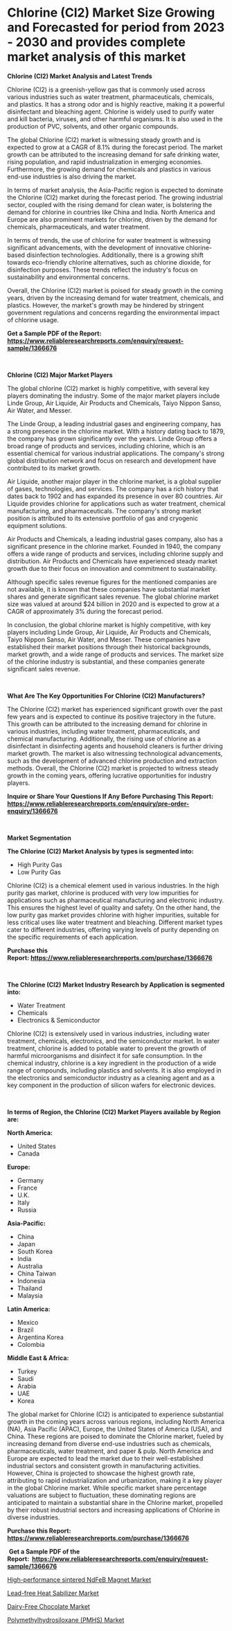 <p><h1>Chlorine (Cl2) Market Size Growing and Forecasted for period from 2023 - 2030 and provides complete market analysis of this market</h1></p><p><strong>Chlorine (Cl2) Market Analysis and Latest Trends</strong></p>
<p><p>Chlorine (Cl2) is a greenish-yellow gas that is commonly used across various industries such as water treatment, pharmaceuticals, chemicals, and plastics. It has a strong odor and is highly reactive, making it a powerful disinfectant and bleaching agent. Chlorine is widely used to purify water and kill bacteria, viruses, and other harmful organisms. It is also used in the production of PVC, solvents, and other organic compounds.</p><p>The global Chlorine (Cl2) market is witnessing steady growth and is expected to grow at a CAGR of 8.1% during the forecast period. The market growth can be attributed to the increasing demand for safe drinking water, rising population, and rapid industrialization in emerging economies. Furthermore, the growing demand for chemicals and plastics in various end-use industries is also driving the market.</p><p>In terms of market analysis, the Asia-Pacific region is expected to dominate the Chlorine (Cl2) market during the forecast period. The growing industrial sector, coupled with the rising demand for clean water, is bolstering the demand for chlorine in countries like China and India. North America and Europe are also prominent markets for chlorine, driven by the demand for chemicals, pharmaceuticals, and water treatment.</p><p>In terms of trends, the use of chlorine for water treatment is witnessing significant advancements, with the development of innovative chlorine-based disinfection technologies. Additionally, there is a growing shift towards eco-friendly chlorine alternatives, such as chlorine dioxide, for disinfection purposes. These trends reflect the industry's focus on sustainability and environmental concerns.</p><p>Overall, the Chlorine (Cl2) market is poised for steady growth in the coming years, driven by the increasing demand for water treatment, chemicals, and plastics. However, the market's growth may be hindered by stringent government regulations and concerns regarding the environmental impact of chlorine usage.</p></p>
<p><strong>Get a Sample PDF of the Report:&nbsp; <a href="https://www.reliableresearchreports.com/enquiry/request-sample/1366676">https://www.reliableresearchreports.com/enquiry/request-sample/1366676</a></strong></p>
<p>&nbsp;</p>
<p><strong>Chlorine (Cl2) Major Market Players</strong></p>
<p><p>The global chlorine (Cl2) market is highly competitive, with several key players dominating the industry. Some of the major market players include Linde Group, Air Liquide, Air Products and Chemicals, Taiyo Nippon Sanso, Air Water, and Messer.</p><p>The Linde Group, a leading industrial gases and engineering company, has a strong presence in the chlorine market. With a history dating back to 1879, the company has grown significantly over the years. Linde Group offers a broad range of products and services, including chlorine, which is an essential chemical for various industrial applications. The company's strong global distribution network and focus on research and development have contributed to its market growth.</p><p>Air Liquide, another major player in the chlorine market, is a global supplier of gases, technologies, and services. The company has a rich history that dates back to 1902 and has expanded its presence in over 80 countries. Air Liquide provides chlorine for applications such as water treatment, chemical manufacturing, and pharmaceuticals. The company's strong market position is attributed to its extensive portfolio of gas and cryogenic equipment solutions.</p><p>Air Products and Chemicals, a leading industrial gases company, also has a significant presence in the chlorine market. Founded in 1940, the company offers a wide range of products and services, including chlorine supply and distribution. Air Products and Chemicals have experienced steady market growth due to their focus on innovation and commitment to sustainability.</p><p>Although specific sales revenue figures for the mentioned companies are not available, it is known that these companies have substantial market shares and generate significant sales revenue. The global chlorine market size was valued at around $24 billion in 2020 and is expected to grow at a CAGR of approximately 3% during the forecast period.</p><p>In conclusion, the global chlorine market is highly competitive, with key players including Linde Group, Air Liquide, Air Products and Chemicals, Taiyo Nippon Sanso, Air Water, and Messer. These companies have established their market positions through their historical backgrounds, market growth, and a wide range of products and services. The market size of the chlorine industry is substantial, and these companies generate significant sales revenue.</p></p>
<p>&nbsp;</p>
<p><strong>What Are The Key Opportunities For Chlorine (Cl2) Manufacturers?</strong></p>
<p><p>The Chlorine (Cl2) market has experienced significant growth over the past few years and is expected to continue its positive trajectory in the future. This growth can be attributed to the increasing demand for chlorine in various industries, including water treatment, pharmaceuticals, and chemical manufacturing. Additionally, the rising use of chlorine as a disinfectant in disinfecting agents and household cleaners is further driving market growth. The market is also witnessing technological advancements, such as the development of advanced chlorine production and extraction methods. Overall, the Chlorine (Cl2) market is projected to witness steady growth in the coming years, offering lucrative opportunities for industry players.</p></p>
<p><strong>Inquire or Share Your Questions If Any Before Purchasing This Report: <a href="https://www.reliableresearchreports.com/enquiry/pre-order-enquiry/1366676">https://www.reliableresearchreports.com/enquiry/pre-order-enquiry/1366676</a></strong></p>
<p>&nbsp;</p>
<p><strong>Market Segmentation</strong></p>
<p><strong>The Chlorine (Cl2) Market Analysis by types is segmented into:</strong></p>
<p><ul><li>High Purity Gas</li><li>Low Purity Gas</li></ul></p>
<p><p>Chlorine (Cl2) is a chemical element used in various industries. In the high purity gas market, chlorine is produced with very low impurities for applications such as pharmaceutical manufacturing and electronic industry. This ensures the highest level of quality and safety. On the other hand, the low purity gas market provides chlorine with higher impurities, suitable for less critical uses like water treatment and bleaching. Different market types cater to different industries, offering varying levels of purity depending on the specific requirements of each application.</p></p>
<p><strong>Purchase this Report:&nbsp;<a href="https://www.reliableresearchreports.com/purchase/1366676">https://www.reliableresearchreports.com/purchase/1366676</a></strong></p>
<p>&nbsp;</p>
<p><strong>The Chlorine (Cl2) Market Industry Research by Application is segmented into:</strong></p>
<p><ul><li>Water Treatment</li><li>Chemicals</li><li>Electronics & Semiconductor</li></ul></p>
<p><p>Chlorine (Cl2) is extensively used in various industries, including water treatment, chemicals, electronics, and the semiconductor market. In water treatment, chlorine is added to potable water to prevent the growth of harmful microorganisms and disinfect it for safe consumption. In the chemical industry, chlorine is a key ingredient in the production of a wide range of compounds, including plastics and solvents. It is also employed in the electronics and semiconductor industry as a cleaning agent and as a key component in the production of silicon wafers for electronic devices.</p></p>
<p>&nbsp;</p>
<p><strong>In terms of Region, the Chlorine (Cl2) Market Players available by Region are:</strong></p>
<p>
    <p> <strong> North America: </strong>
        <ul>
            <li>United States</li>
            <li>Canada</li>
        </ul>
        </p> 
    <p> <strong> Europe: </strong>
        <ul>
            <li>Germany</li>
            <li>France</li>
            <li>U.K.</li>
            <li>Italy</li>
            <li>Russia</li>
        </ul>
        </p> 
    <p> <strong> Asia-Pacific: </strong>
        <ul>
            <li>China</li>
            <li>Japan</li>
            <li>South Korea</li>
            <li>India</li>
            <li>Australia</li>
            <li>China Taiwan</li>
            <li>Indonesia</li>
            <li>Thailand</li>
            <li>Malaysia</li>
        </ul>
        </p> 
    <p> <strong> Latin America: </strong>
        <ul>
            <li>Mexico</li>
            <li>Brazil</li>
            <li>Argentina Korea</li>
            <li>Colombia</li>
        </ul>
        </p> 
    <p> <strong> Middle East & Africa: </strong>
        <ul>
            <li>Turkey</li>
            <li>Saudi</li>
            <li>Arabia</li>
            <li>UAE</li>
            <li>Korea</li>
        </ul>
    </p>
    </p>
<p><p>The global market for Chlorine (Cl2) is anticipated to experience substantial growth in the coming years across various regions, including North America (NA), Asia Pacific (APAC), Europe, the United States of America (USA), and China. These regions are poised to dominate the Chlorine market, fueled by increasing demand from diverse end-use industries such as chemicals, pharmaceuticals, water treatment, and paper & pulp. North America and Europe are expected to lead the market due to their well-established industrial sectors and consistent growth in manufacturing activities. However, China is projected to showcase the highest growth rate, attributing to rapid industrialization and urbanization, making it a key player in the global Chlorine market. While specific market share percentage valuations are subject to fluctuation, these dominating regions are anticipated to maintain a substantial share in the Chlorine market, propelled by their robust industrial sectors and increasing applications of Chlorine in diverse industries.</p></p>
<p><strong>Purchase this Report: <a href="https://www.reliableresearchreports.com/purchase/1366676">https://www.reliableresearchreports.com/purchase/1366676</a></strong></p>
<p>&nbsp;<strong>Get a Sample PDF of the Report:&nbsp;&nbsp;<a href="https://www.reliableresearchreports.com/enquiry/request-sample/1366676">https://www.reliableresearchreports.com/enquiry/request-sample/1366676</a></strong></p>
<p><strong></strong></p>
<p><p><a href="https://github.com/gaydyna/Market-Research-Report-List-1/blob/main/high-performance-sintered-ndfeb-magnet-market.md">High-performance sintered NdFeB Magnet Market</a></p><p><a href="https://github.com/amonskiyk/Market-Research-Report-List-1/blob/main/lead-free-heat-sabilizer-market.md">Lead-free Heat Sabilizer Market</a></p><p><a href="https://github.com/JameTravis/Market-Research-Report-List-2/blob/main/dairy-free-chocolate-market.md">Dairy-Free Chocolate Market</a></p><p><a href="https://github.com/tamvrosiya/Market-Research-Report-List-1/blob/main/polymethylhydrosiloxane-pmhs-market.md">Polymethylhydrosiloxane (PMHS) Market</a></p></p>